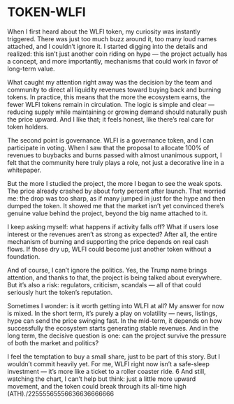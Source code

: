 # TOKEN-WLFI

When I first heard about the WLFI token, my curiosity was instantly triggered. There was just too much buzz around it, too many loud names attached, and I couldn’t ignore it. I started digging into the details and realized: this isn’t just another coin riding on hype — the project actually has a concept, and more importantly, mechanisms that could work in favor of long-term value.

What caught my attention right away was the decision by the team and community to direct all liquidity revenues toward buying back and burning tokens. In practice, this means that the more the ecosystem earns, the fewer WLFI tokens remain in circulation. The logic is simple and clear — reducing supply while maintaining or growing demand should naturally push the price upward. And I like that; it feels honest, like there’s real care for token holders.

The second point is governance. WLFI is a governance token, and I can participate in voting. When I saw that the proposal to allocate 100% of revenues to buybacks and burns passed with almost unanimous support, I felt that the community here truly plays a role, not just a decorative line in a whitepaper.

But the more I studied the project, the more I began to see the weak spots. The price already crashed by about forty percent after launch. That worried me: the drop was too sharp, as if many jumped in just for the hype and then dumped the token. It showed me that the market isn’t yet convinced there’s genuine value behind the project, beyond the big name attached to it.

I keep asking myself: what happens if activity falls off? What if users lose interest or the revenues aren’t as strong as expected? After all, the entire mechanism of burning and supporting the price depends on real cash flows. If those dry up, WLFI could become just another token without a foundation.

And of course, I can’t ignore the politics. Yes, the Trump name brings attention, and thanks to that, the project is being talked about everywhere. But it’s also a risk: regulators, criticism, scandals — all of that could seriously hurt the token’s reputation.

Sometimes I wonder: is it worth getting into WLFI at all? My answer for now is mixed. In the short term, it’s purely a play on volatility — news, listings, hype can send the price swinging fast. In the mid-term, it depends on how successfully the ecosystem starts generating stable revenues. And in the long term, the decisive question is one: can the project survive the pressure of both the market and politics?

I feel the temptation to buy a small share, just to be part of this story. But I wouldn’t commit heavily yet. For me, WLFI right now isn’t a safe-sleep investment — it’s more like a ticket to a roller coaster ride.
6
And still, watching the chart, I can’t help but think: just a little more upward movement, and the token could break through its all-time high (ATH)./22555565556636636666666


